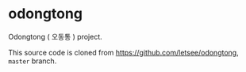 # odongtong
Odongtong ( 오동통 ) project.

This source code is cloned from https://github.com/letsee/odongtong, `master` branch.
